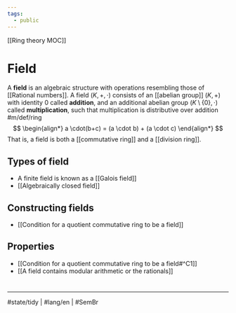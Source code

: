 ```yaml
---
tags:
  - public
---
```

[[Ring theory MOC]]
# Field

A **field** is an algebraic structure with operations resembling those of [[Rational numbers]].
A field $(K, +, \cdot)$ consists of an [[abelian group]] $(K,+)$ with identity $0$ called **addition**,
and an additional abelian group $(K \setminus \{ 0 \}, \cdot)$ called **multiplication**,
such that multiplication is distributive over addition #m/def/ring
$$
\begin{align*}
a \cdot(b+c) = (a \cdot b) + (a \cdot c)
\end{align*}
$$
That is, a field is both a [[commutative ring]] and a [[division ring]].

## Types of field
- A finite field is known as a [[Galois field]]
- [[Algebraically closed field]]

## Constructing fields

- [[Condition for a quotient commutative ring to be a field]]

## Properties

- [[Condition for a quotient commutative ring to be a field#^C1]]
- [[A field contains modular arithmetic or the rationals]]

#
---
#state/tidy  | #lang/en | #SemBr
